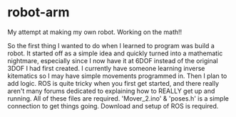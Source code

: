 # robot-arm
My attempt at making my own robot. Working on the math!!

So the first thing I wanted to do when I learned to program was build a robot. It started off as a simple idea and quickly turned into a mathematic nightmare, especially since I now have it at 6DOF instead of the original 3DOF I had first created. I currently have someone learning inverse kitematics so I may have simple movements programmed in. Then I plan to add logic. ROS is quite tricky when you first get started, and there really aren't many forums dedicated to explaining how to REALLY get up and running. All of these files are required. 'Mover_2.ino' & 'poses.h' is a simple connection to get things going. 
Download and setup of ROS is required.
